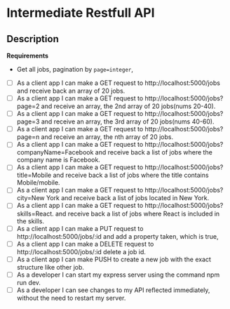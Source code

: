 # Intermediate Restfull API

## Description

**Requirements**
- Get all jobs, pagination by `page=integer`,


- [ ] As a client app I can make a GET request to http://localhost:5000/jobs and receive back an array of 20 jobs.
- [ ] As a client app I can make a GET request to http://localhost:5000/jobs?page=2 and receive an array, the 2nd array of 20 jobs(nums 20-40).
- [ ] As a client app I can make a GET request to http://localhost:5000/jobs?page=3 and receive an array, the 3rd array of 20 jobs(nums 40-60).
- [ ] As a client app I can make a GET request to http://localhost:5000/jobs?page=n and receive an array, the nth array of 20 jobs.
- [ ] As a client app I can make a GET request to http://localhost:5000/jobs?companyName=Facebook and receive back a list of jobs where the company name is Facebook.
- [ ] As a client app I can make a GET request to http://localhost:5000/jobs?title=Mobile and receive back a list of jobs where the title contains Mobile/mobile.
- [ ] As a client app I can make a GET request to http://localhost:5000/jobs?city=New York and receive back a list of jobs located in New York.
- [ ] As a client app I can make a GET request to http://localhost:5000/jobs?skills=React. and receive back a list of jobs where React is included in the skills.
- [ ] As a client app I can make a PUT request to http://localhost:5000/jobs/:id and add a property taken, which is true,
- [ ] As a client app I can make a DELETE request to http://localhost:5000/jobs/:id delete a job id.
- [ ] As a client app I can make PUSH to create a new job with the exact structure like other job.
- [ ] As a developer I can start my express server using the command npm run dev.
- [ ] As a developer I can see changes to my API reflected immediately, without the need to restart my server.